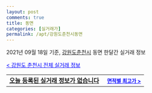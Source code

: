```yaml
---
layout: post
comments: true
title: 동면
categories: [실거래가]
permalink: /apt/강원도춘천시동면
---
```


2021년 09월 18일 기준, <a href="/apt/강원도춘천시">강원도춘천시</a> 동면 한달간 실거래 정보

<a style="color: blue;" href="/apt/강원도춘천시">< 강원도 춘천시 전체 실거래 정보</a>
<!---- start ---->
<table>
  <tr>
    <td colspan="4" style="font-weight: bold;"><a href="/apt/강원도춘천시동면{name_without_space}">오늘 등록된 실거래 정보가 없습니다</a> &nbsp;&nbsp;&nbsp; <a style="color: blue; font-size: smaller;" href="/apt/강원도춘천시동면{name_without_space}">면적별 최고가 ></a></td>
  </tr>
    
</table>
<!---- end ---->
    